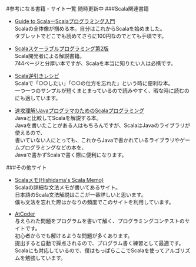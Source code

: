 #参考になる書籍・サイト一覧
随時更新中
###Scala関連書籍
- [Guide to ScalaーScalaプログラミング入門](http://www.amazon.co.jp/gp/product/B00BOBYZTQ/ref=as_li_ss_tl?ie=UTF8&camp=247&creative=7399&creativeASIN=B00BOBYZTQ&linkCode=as2&tag=cohalz-22)  
  Scalaの全体像が掴める本。自分はこれからScalaを始めました。  
  タブレットでどこでも読めてさらに100円なのでとても手頃です。

- [Scalaスケーラブルプログラミング第2版](http://www.amazon.co.jp/gp/product/4844330845/ref=as_li_ss_tl?ie=UTF8&camp=247&creative=7399&creativeASIN=4844330845&linkCode=as2&tag=cohalz-22)  
  Scala開発者による解説書籍。  
  744ページと分厚い本ですが、Scalaを本当に知りたい人は必携です。

- [Scala逆引きレシピ](http://www.amazon.co.jp/gp/product/4798125415/ref=as_li_ss_tl?ie=UTF8&camp=247&creative=7399&creativeASIN=4798125415&linkCode=as2&tag=cohalz-22)  
  Scalaで「○○したい」「○○の仕方を忘れた」という時に便利な本。  
  一つ一つのサンプルが短くまとまっているので読みやすく、暇な時に読むのにも適しています。

- [速攻理解!JavaプログラマのためのScalaプログラミング](http://www.amazon.co.jp/gp/product/4798033669/ref=as_li_ss_tl?ie=UTF8&camp=247&creative=7399&creativeASIN=4798033669&linkCode=as2&tag=cohalz-22)  
  Javaと比較してScalaを解説する本。  
  Javaを書いたことがある人はもちろんですが、ScalaはJavaのライブラリが使えるので、  
  書いていない人にとっても、これからJavaで書かれているライブラリやゲームプログラミングなどの本を、   
  Javaで書かずScalaで書く際に便利になります。

###その他サイト
- [Scalaメモ(Hishidama's Scala Memo)](http://www.ne.jp/asahi/hishidama/home/tech/scala/index.html)  
  Scalaの詳細な文法メモが書いてあるサイト。  
  日本語のScala文法解説はここが一番詳しいと思います。  
  僕も文法を忘れた際はかなりの頻度でこのサイトを利用しています。

- [AtCoder](http://atcoder.jp/)  
  与えられた問題をプログラムを書いて解く、プログラミングコンテストのサイトです。  
  初心者からでも解けるような問題が多くあります。  
  提出すると自動で採点されるので、プログラム書く練習として最適です。  
  Scalaにも対応しているので、僕はもっぱらここでScalaを使ってアルゴリズムを勉強しています。
